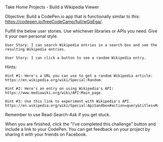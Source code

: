Take Home Projects - Build a Wikipedia Viewer

Objective: Build a CodePen.io app that is functionally similar to this: https://codepen.io/freeCodeCamp/full/wGqEga/.

Fulfill the below user stories. Use whichever libraries or APIs you need. Give it your own personal style.

    User Story: I can search Wikipedia entries in a search box and see the resulting Wikipedia entries.

    User Story: I can click a button to see a random Wikipedia entry.

Hints: 
    
    Hint #1: Here's a URL you can use to get a random Wikipedia article: https://en.wikipedia.org/wiki/Special:Random.

    Hint #2: Here's an entry on using Wikipedia's API: https://www.mediawiki.org/wiki/API:Main_page.

    Hint #3: Use this link to experiment with Wikipedia's API.
    https://en.wikipedia.org/wiki/Special:ApiSandbox#action=query&titles=Main%20Page&prop=revisions&rvprop=content&format=jsonfm


Remember to use Read-Search-Ask if you get stuck.

When you are finished, click the "I've completed this challenge" button and include a link to your CodePen.
You can get feedback on your project by sharing it with your friends on Facebook.

